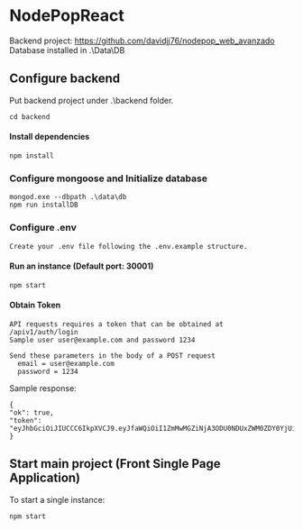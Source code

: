 # NodePopReact

Backend project:
https://github.com/davidjj76/nodepop_web_avanzado
Database installed in .\Data\DB

## Configure backend

Put backend project under .\backend folder.

    cd backend

#### Install dependencies

    npm install

### Configure mongoose and Initialize database

    mongod.exe --dbpath .\data\db
    npm run installDB

### Configure .env

    Create your .env file following the .env.example structure.
    
#### Run an instance (Default port: 30001)
   
    npm start
    
#### Obtain Token

    API requests requires a token that can be obtained at /apiv1/auth/login
    Sample user user@example.com and password 1234
    
    Send these parameters in the body of a POST request
      email = user@example.com
      password = 1234

Sample response:
    
    {
    "ok": true,
    "token": "eyJhbGciOiJIUCCC6IkpXVCJ9.eyJfaWQiOiI1ZmMwMGZiNjA3ODU0NDUxZWM0ZDY0YjUiLCXXXCI6MTYwNjU5NTg5NX0.Ef1MpBQoHu2zXXXhHt9Fhw3WNzAT20368s"
    }
    
## Start main project (Front Single Page Application)

To start a single instance:
    
    npm start

